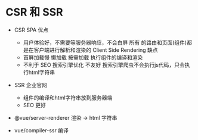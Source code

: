 # CSR 和 SSR

- CSR SPA
  优点
  - 用户体验好，不需要等服务器响应，不会白屏
  所有 的路由和页面(组件)都是在客户端进行解析和渲染的 Client Side Rendering
  缺点
  - 首屏加载慢
    懒加载 按需加载 
    执行组件的编译和渲染
  - 不利于 SEO 搜索引擎优化 不友好
    搜索引擎爬虫不会执行js代码，只会执行html字符串

- SSR  企业官网
  - 组件的编译和html字符串放到服务器端
  - SEO 更好
  

- @vue/server-renderer 渲染 -> html 字符串 
- vue/compiler-ssr 编译

  
